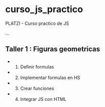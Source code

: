 # curso_js_practico
PLATZI - Curso practico de JS

...

## Taller 1 : Figuras geometricas

- 1. Definir formulas
- 2. Implementar formulas en HS
- 3. Crear funciones
- 4. Integrar JS con HTML